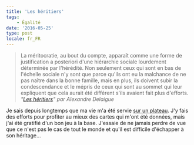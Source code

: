 ```yaml
---
title: 'Les héritiers'
tags:
    - Égalité
date: '2016-05-25'
type: post
locale: fr_FR
---
```


> La méritocratie, au bout du compte, apparaît comme une forme de justification a posteriori d'une hiérarchie sociale lourdement déterminée par l'hérédité. Non seulement ceux qui sont en bas de l'échelle sociale n'y sont que parce qu'ils ont eu la malchance de ne pas naître dans la bonne famille, mais en plus, ils doivent subir la condescendance et le mépris de ceux qui sont au sommet qui leur expliquent que cela aurait été différent s'ils avaient fait plus d'efforts.  
> <cite>"[Les héritiers](http://blog.francetvinfo.fr/classe-eco/2016/05/24/les-heritiers.html)" par Alexandre Delaigue</cite>

Je sais depuis longtemps que ma vie m'a été servie [sur un plateau](http://www.demotivateur.fr/article-buzz/cette-petite-bande-dessinee-va-changer-a-jamais-la-facon-dont-vous-percevez-les-privileges-sociaux--3126 "&quot;Sur un plateau&quot; par Toby Morris"). J'y fais des efforts pour profiter au mieux des cartes qui m'ont été données, mais j'ai été gratifié d'un bon jeu à la base. J'essaie de ne jamais perdre de vue que ce n'est pas le cas de tout le monde et qu'il est difficile d'échapper à son héritage…
